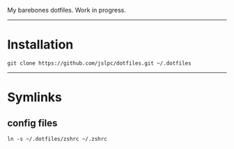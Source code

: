 My barebones dotfiles. Work in progress.

---
# Installation
    
    git clone https://github.com/jslpc/dotfiles.git ~/.dotfiles

---

# Symlinks

## config files
    ln -s ~/.dotfiles/zshrc ~/.zshrc
